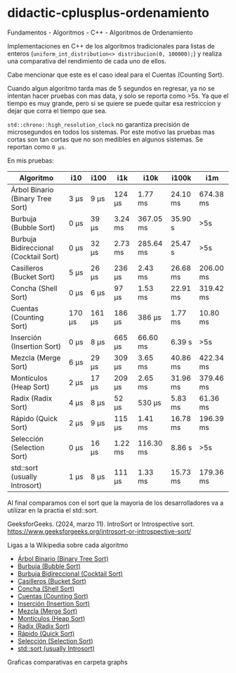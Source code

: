 # didactic-cplusplus-ordenamiento
Fundamentos - Algoritmos - C++ - Algoritmos de Ordenamiento

Implementaciones en C++ de los algoritmos tradicionales para listas de enteros (`uniform_int_distribution<> distribucion(0, 100000);`) y realiza una comparativa del rendimiento de cada uno de ellos.

Cabe mencionar que este es el caso ideal para el Cuentas (Counting Sort).

Cuando algun algoritmo tarda mas de 5 segundos en regresar, ya no se intentan hacer pruebas con mas data, y solo se reporta como >5s. Ya que el tiempo es muy grande, pero si se quiere se puede quitar esa restriccion y dejar que corra el tiempo que sea.

`std::chrono::high_resolution_clock` no garantiza precisión de microsegundos en todos los sistemas. Por este motivo las pruebas mas cortas son tan cortas que no son medibles en algunos sistemas. Se reportan como `0 µs`.

En mis pruebas:

| Algoritmo                                      | i10   | i100  | i1k     | i10k    | i100k   | i1m      |
|-----------------------------------------------|-------|-------|---------|---------|---------|----------|
| Árbol Binario (Binary Tree Sort)              | 3 µs  | 9 µs  | 124 µs  | 1.77 ms | 24.10 ms| 674.38 ms|
| Burbuja (Bubble Sort)                         | 0 µs  | 39 µs | 3.24 ms | 367.05 ms| 35.90 s | >5s      |
| Burbuja Bidireccional (Cocktail Sort)         | 0 µs  | 32 µs | 2.73 ms | 285.64 ms| 25.47 s | >5s      |
| Casilleros (Bucket Sort)                      | 5 µs  | 26 µs | 236 µs  | 2.43 ms | 26.68 ms| 206.00 ms|
| Concha (Shell Sort)                           | 0 µs  | 6 µs  | 97 µs   | 1.53 ms | 22.91 ms| 319.42 ms|
| Cuentas (Counting Sort)                       |170 µs |161 µs | 186 µs  | 386 µs  | 1.77 ms | 10.80 ms |
| Inserción (Insertion Sort)                    | 0 µs  | 8 µs  | 665 µs  | 66.60 ms| 6.39 s  | >5s      |
| Mezcla (Merge Sort)                           | 6 µs  | 29 µs | 309 µs  | 3.65 ms | 40.86 ms| 422.34 ms|
| Montículos (Heap Sort)                        | 2 µs  | 17 µs | 209 µs  | 2.65 ms | 31.96 ms| 379.46 ms|
| Radix (Radix Sort)                            | 4 µs  | 8 µs  | 52 µs   | 530 µs  | 5.83 ms | 61.36 ms |
| Rápido (Quick Sort)                           | 2 µs  | 9 µs  | 115 µs  | 1.41 ms | 16.78 ms| 196.39 ms|
| Selección (Selection Sort)                    | 0 µs  | 16 µs | 1.22 ms |116.30 ms| 8.86 s  | >5s      |
| std::sort (usually Introsort)                 | 1 µs  | 8 µs  | 111 µs  | 1.33 ms | 15.73 ms| 179.36 ms|

Al final comparamos con el sort que la mayoria de los desarrolladores va a utilizar en la practia el std::sort.

GeeksforGeeks. (2024, marzo 11). IntroSort or Introspective sort. https://www.geeksforgeeks.org/introsort-or-introspective-sort/

Ligas a la Wikipedia sobre cada algoritmo

- [Árbol Binario (Binary Tree Sort)](https://en.wikipedia.org/wiki/Tree_sort)
- [Burbuja (Bubble Sort)](https://es.wikipedia.org/wiki/Ordenamiento_de_burbuja)
- [Burbuja Bidireccional (Cocktail Sort)](https://en.wikipedia.org/wiki/Cocktail_shaker_sort)
- [Casilleros (Bucket Sort)](https://en.wikipedia.org/wiki/Bucket_sort)
- [Concha (Shell Sort)](https://es.wikipedia.org/wiki/Ordenamiento_Shell)
- [Cuentas (Counting Sort)](https://en.wikipedia.org/wiki/Counting_sort)
- [Inserción (Insertion Sort)](https://es.wikipedia.org/wiki/Ordenamiento_por_inserción)
- [Mezcla (Merge Sort)](https://es.wikipedia.org/wiki/Ordenamiento_por_mezcla)
- [Montículos (Heap Sort)](https://es.wikipedia.org/wiki/Ordenamiento_por_montículo)
- [Radix (Radix Sort)](https://en.wikipedia.org/wiki/Radix_sort)
- [Rápido (Quick Sort)](https://es.wikipedia.org/wiki/Ordenamiento_rápido)
- [Selección (Selection Sort)](https://es.wikipedia.org/wiki/Ordenamiento_por_selección)
- [std::sort (usually Introsort)](https://en.wikipedia.org/wiki/Introsort)

Graficas comparativas en carpeta graphs
